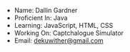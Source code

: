 - Name: Dallin Gardner
- Proficient In: Java
- Learning: JavaScript, HTML, CSS
- Working On: Captchalogue Simulator
- Email: dekuwither@gmail.com
